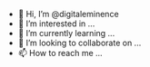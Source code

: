 - 👋 Hi, I’m @digitaleminence
- 👀 I’m interested in ...
- 🌱 I’m currently learning ...
- 💞️ I’m looking to collaborate on ...
- 📫 How to reach me ...

<!---
digitaleminence/digitaleminence is a ✨ special ✨ repository because its `README.md` (this file) appears on your GitHub profile.
You can click the Preview link to take a look at your changes.
--->
